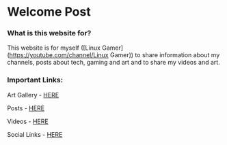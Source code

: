 # Welcome Post
### What is this website for?
This website is for myself ([Linux Gamer](https://youtube.com/channel/Linux Gamer)) to share information about my channels, posts about tech, gaming and art and to share my videos and art.


### Important Links:
Art Gallery - [HERE](linux-gamer.github.io/gallery)

Posts - [HERE](posts.md)

Videos - [HERE](videos.md)

Social Links - [HERE](socials.md)